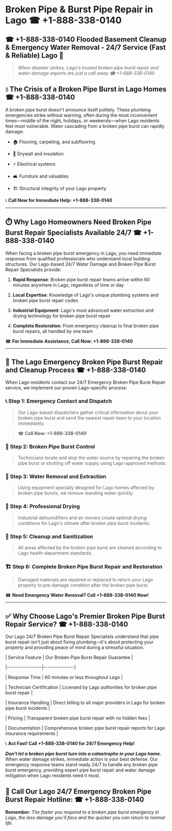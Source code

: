# Broken Pipe & Burst Pipe Repair in Lago ☎ +1-888-338-0140  
## ☎ +1-888-338-0140 Flooded Basement Cleanup & Emergency Water Removal - 24/7 Service (Fast & Reliable) Lago 🚨  

> *When disaster strikes, Lago's trusted broken pipe burst repair and water damage experts are just a call away ☎ +1-888-338-0140*  

## 💧 The Crisis of a Broken Pipe Burst in Lago Homes ☎ +1-888-338-0140  

A broken pipe burst doesn't announce itself politely. These plumbing emergencies strike without warning, often during the most inconvenient times—middle of the night, holidays, or weekends—when Lago residents feel most vulnerable. Water cascading from a broken pipe burst can rapidly damage:  

* 🏠 Flooring, carpeting, and subflooring  
* 🧱 Drywall and insulation  
* ⚡ Electrical systems  
* 🛋️ Furniture and valuables  
* 🏗️ Structural integrity of your Lago property  

📞 **Call Now for Immediate Help: +1-888-338-0140**  

---  

## ⏱️ Why Lago Homeowners Need Broken Pipe Burst Repair Specialists Available 24/7 ☎ +1-888-338-0140  

When facing a broken pipe burst emergency in Lago, you need immediate response from qualified professionals who understand local building structures. Our Lago-based 24/7 Water Damage and Broken Pipe Burst Repair Specialists provide:  

1. **Rapid Response**: Broken pipe burst repair teams arrive within 60 minutes anywhere in Lago, regardless of time or day  
2. **Local Expertise**: Knowledge of Lago's unique plumbing systems and broken pipe burst repair codes  
3. **Industrial Equipment**: Lago's most advanced water extraction and drying technology for broken pipe burst repair  
4. **Complete Restoration**: From emergency cleanup to final broken pipe burst repairs, all handled by one team  

☎ **For Immediate Assistance, Call Now: +1-888-338-0140**  

---  

## 🔧 The Lago Emergency Broken Pipe Burst Repair and Cleanup Process ☎ +1-888-338-0140  

When Lago residents contact our 24/7 Emergency Broken Pipe Burst Repair service, we implement our proven Lago-specific process:  

### 📞 Step 1: Emergency Contact and Dispatch  
> Our Lago-based dispatchers gather critical information about your broken pipe burst and send the nearest repair team to your location immediately.  
> ☎ **Call Now: +1-888-338-0140**  

### 🚿 Step 2: Broken Pipe Burst Control  
> Technicians locate and stop the water source by repairing the broken pipe burst or shutting off water supply using Lago-approved methods.  

### 🌊 Step 3: Water Removal and Extraction  
> Using equipment specially designed for Lago homes affected by broken pipe bursts, we remove standing water quickly.  

### 💨 Step 4: Professional Drying  
> Industrial dehumidifiers and air movers create optimal drying conditions for Lago's climate after broken pipe burst incidents.  

### 🧼 Step 5: Cleanup and Sanitization  
> All areas affected by the broken pipe burst are cleaned according to Lago health department standards.  

### 🏗️ Step 6: Complete Broken Pipe Burst Repair and Restoration  
> Damaged materials are repaired or replaced to return your Lago property to pre-damage condition after the broken pipe burst.  

☎ **Need Emergency Water Removal? Call +1-888-338-0140 Now!**  

---  

## ✅ Why Choose Lago's Premier Broken Pipe Burst Repair Service? ☎ +1-888-338-0140  

Our Lago 24/7 Broken Pipe Burst Repair Specialists understand that pipe burst repair isn't just about fixing plumbing—it's about protecting your property and providing peace of mind during a stressful situation.  

| Service Feature | Our Broken Pipe Burst Repair Guarantee |  
|-----------------|---------------|  
| Response Time | 60 minutes or less throughout Lago |  
| Technician Certification | Licensed by Lago authorities for broken pipe burst repair |  
| Insurance Handling | Direct billing to all major providers in Lago for broken pipe burst incidents |  
| Pricing | Transparent broken pipe burst repair with no hidden fees |  
| Documentation | Comprehensive broken pipe burst repair reports for Lago insurance requirements |  

📞 **Act Fast! Call +1-888-338-0140 for 24/7 Emergency Help!**  

***Don't let a broken pipe burst turn into a catastrophe in your Lago home.*** When water damage strikes, immediate action is your best defense. Our emergency response teams stand ready 24/7 to handle any broken pipe burst emergency, providing expert pipe burst repair and water damage mitigation when Lago residents need it most.  

## 📱 Call Our Lago 24/7 Emergency Broken Pipe Burst Repair Hotline: ☎ +1-888-338-0140  

**Remember**: *The faster you respond to a broken pipe burst emergency in Lago, the less damage you'll face and the quicker you can return to normal life.*